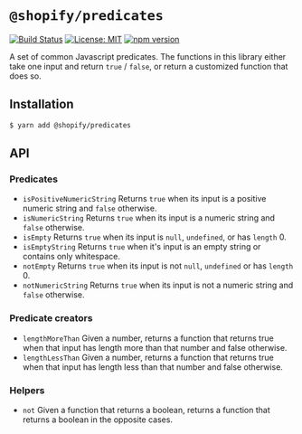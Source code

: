 # `@shopify/predicates`

[![Build Status](https://travis-ci.org/Shopify/quilt.svg?branch=master)](https://travis-ci.org/Shopify/quilt)
[![License: MIT](https://img.shields.io/badge/License-MIT-green.svg)](LICENSE.md) [![npm version](https://badge.fury.io/js/%40shopify%2Fpredicates.svg)](https://badge.fury.io/js/%40shopify%2Fpredicates.svg)

A set of common Javascript predicates. The functions in this library either take one input and return `true` / `false`, or return a customized function that does so.

## Installation

```bash
$ yarn add @shopify/predicates
```

## API

### Predicates

- `isPositiveNumericString` Returns `true` when its input is a positive numeric string and `false` otherwise.
- `isNumericString` Returns `true` when its input is a numeric string and `false` otherwise.
- `isEmpty` Returns `true` when its input is `null`, `undefined`, or has `length` 0.
- `isEmptyString` Returns `true` when it's input is an empty string or contains only whitespace.
- `notEmpty` Returns `true` when its input is not `null`, `undefined` or has `length` 0.
- `notNumericString` Returns `true` when its input is not a numeric string and `false` otherwise.

### Predicate creators

- `lengthMoreThan` Given a number, returns a function that returns true when that input has length more than that number and false otherwise.
- `lengthLessThan` Given a number, returns a function that returns true when that input has length less than that number and false otherwise.

### Helpers

- `not` Given a function that returns a boolean, returns a function that returns a boolean in the opposite cases.
